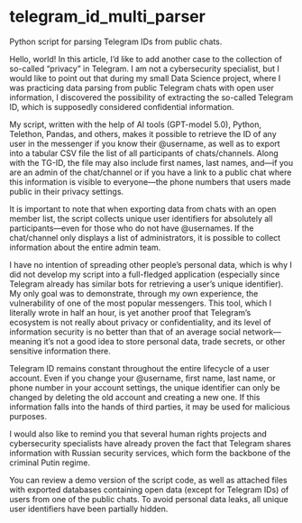 # telegram_id_multi_parser
Python script for parsing Telegram IDs from public chats.

Hello, world! In this article, I’d like to add another case to the collection of so-called “privacy” in Telegram. I am not a cybersecurity specialist, but I would like to point out that during my small Data Science project, where I was practicing data parsing from public Telegram chats with open user information, I discovered the possibility of extracting the so-called Telegram ID, which is supposedly considered confidential information.

My script, written with the help of AI tools (GPT-model 5.0), Python, Telethon, Pandas, and others, makes it possible to retrieve the ID of any user in the messenger if you know their @username, as well as to export into a tabular CSV file the list of all participants of chats/channels. Along with the TG-ID, the file may also include first names, last names, and—if you are an admin of the chat/channel or if you have a link to a public chat where this information is visible to everyone—the phone numbers that users made public in their privacy settings.

It is important to note that when exporting data from chats with an open member list, the script collects unique user identifiers for absolutely all participants—even for those who do not have @usernames. If the chat/channel only displays a list of administrators, it is possible to collect information about the entire admin team.

I have no intention of spreading other people’s personal data, which is why I did not develop my script into a full-fledged application (especially since Telegram already has similar bots for retrieving a user’s unique identifier). My only goal was to demonstrate, through my own experience, the vulnerability of one of the most popular messengers. This tool, which I literally wrote in half an hour, is yet another proof that Telegram’s ecosystem is not really about privacy or confidentiality, and its level of information security is no better than that of an average social network—meaning it’s not a good idea to store personal data, trade secrets, or other sensitive information there.

Telegram ID remains constant throughout the entire lifecycle of a user account. Even if you change your @username, first name, last name, or phone number in your account settings, the unique identifier can only be changed by deleting the old account and creating a new one. If this information falls into the hands of third parties, it may be used for malicious purposes.

I would also like to remind you that several human rights projects and cybersecurity specialists have already proven the fact that Telegram shares information with Russian security services, which form the backbone of the criminal Putin regime.

You can review a demo version of the script code, as well as attached files with exported databases containing open data (except for Telegram IDs) of users from one of the public chats. To avoid personal data leaks, all unique user identifiers have been partially hidden.
